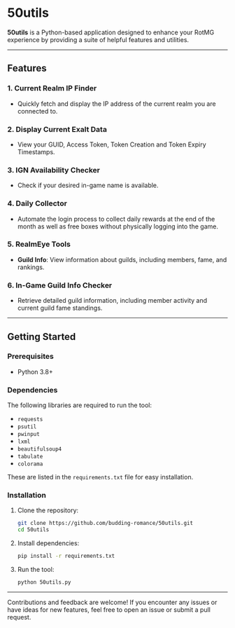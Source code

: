 # 50utils

**50utils** is a Python-based application designed to enhance your RotMG experience by providing a suite of helpful features and utilities.  

---

## **Features**  

### 1. **Current Realm IP Finder**  
   - Quickly fetch and display the IP address of the current realm you are connected to.  

### 2. **Display Current Exalt Data**  
   - View your GUID, Access Token, Token Creation and Token Expiry Timestamps.  

### 3. **IGN Availability Checker**  
   - Check if your desired in-game name is available.  

### 4. **Daily Collector**  
   - Automate the login process to collect daily rewards at the end of the month as well as free boxes without physically logging into the game.  

### 5. **RealmEye Tools**  
   - **Guild Info**: View information about guilds, including members, fame, and rankings.  

### 6. **In-Game Guild Info Checker**  
   - Retrieve detailed guild information, including member activity and current guild fame standings.  

---

## **Getting Started**  

### **Prerequisites**  
- Python 3.8+  

### **Dependencies**  
The following libraries are required to run the tool:
- `requests`
- `psutil`
- `pwinput`
- `lxml`
- `beautifulsoup4`
- `tabulate`
- `colorama`

These are listed in the `requirements.txt` file for easy installation.  

### **Installation**  
1. Clone the repository:  
   ```bash  
   git clone https://github.com/budding-romance/50utils.git  
   cd 50utils
   ```
2. Install dependencies:
   ```bash
   pip install -r requirements.txt
   ```
2. Run the tool:
   ```bash
   python 50utils.py  
   ```

---

Contributions and feedback are welcome! If you encounter any issues or have ideas for new features, feel free to open an issue or submit a pull request.
